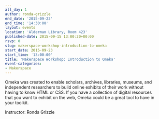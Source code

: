 ```yaml
---
all_day: 1
author: ronda-grizzle
end_date: '2015-09-23'
end_time: '14:30:00'
layout: events
location: 'Alderman Library, Room 423'
published-date: 2015-09-15 13:00:20+00:00
rsvp: 0
slug: makerspace-workshop-introduction-to-omeka
start_date: 2015-09-23
start_time: '13:00:00'
title: 'Makerspace Workshop: Introduction to Omeka'
event-categories:
- Makerspace
---
```


Omeka was created to enable scholars, archives, libraries, museums, and independent researchers to build online exhibits of their work without having to know HTML or CSS. If you have a collection of digital resources that you want to exhibit on the web, Omeka could be a great tool to have in your toolkit. 

Instructor: Ronda Grizzle
